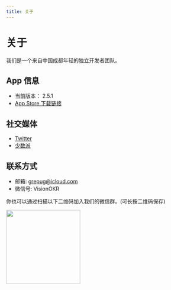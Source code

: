 ```yaml
---
title: 关于
---
```


# 关于

我们是一个来自中国成都年轻的独立开发者团队。

## App 信息

- 当前版本： 2.5.1
- [App Store 下载链接](https://apps.apple.com/app/id1572457968)

## 社交媒体

- [Twitter](https://twitter.com/boilingKai)
- [少数派](https://sspai.com/app/Vision%20-%20%E4%B8%AA%E4%BA%BA%20OKR%20%E7%AE%A1%E7%90%86)

## 联系方式

- 邮箱: grepug@icloud.com
- 微信号: VisionOKR

你也可以通过扫描以下二维码加入我们的微信群。(可长按二维码保存)

<img src="/img/wechat-group.jpeg" width="200" />
